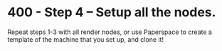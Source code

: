 # 400 - Step 4 – Setup all the nodes.

Repeat steps 1-3 with all render nodes, or use Paperspace to create a template of the machine that you set up, and clone it!
